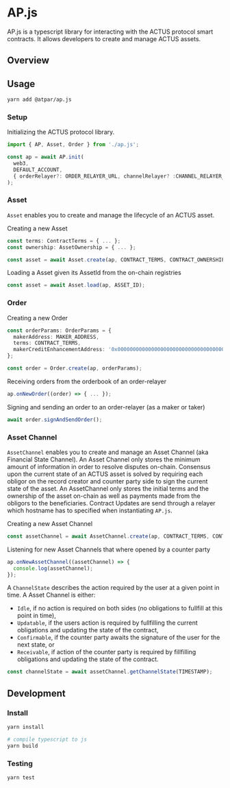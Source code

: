 # AP.js

AP.js is a typescript library for interacting with the ACTUS protocol smart contracts. 
It allows developers to create and manage ACTUS assets.

## Overview


## Usage

```sh
yarn add @atpar/ap.js 
```

### Setup
Initializing the ACTUS protocol library.
```ts
import { AP, Asset, Order } from './ap.js';

const ap = await AP.init(
  web3, 
  DEFAULT_ACCOUNT, 
  { orderRelayer?: ORDER_RELAYER_URL, channelRelayer? :CHANNEL_RELAYER_URL }
);
```

### Asset
`Asset` enables you to create and manage the lifecycle of an ACTUS asset.

Creating a new Asset
```ts
const terms: ContractTerms = { ... };
const ownership: AssetOwnership = { ... };

const asset = await Asset.create(ap, CONTRACT_TERMS, CONTRACT_OWNERSHIP);
```
Loading a Asset given its AssetId from the on-chain registries
```ts
const asset = await Asset.load(ap, ASSET_ID);
```


### Order

Creating a new Order
```ts
const orderParams: OrderParams = {
  makerAddress: MAKER_ADDRESS,
  terms: CONTRACT_TERMS,
  makerCreditEnhancementAddress: '0x0000000000000000000000000000000000000000'
};

const order = Order.create(ap, orderParams);
```
Receiving orders from the orderbook of an order-relayer
```ts
ap.onNewOrder((order) => { ... });    
```
Signing and sending an order to an order-relayer (as a maker or taker)
```ts
await order.signAndSendOrder();
```

### Asset Channel
`AssetChannel` enables you to create and manage an Asset Channel (aka Financial State Channel). 
An Asset Channel only stores the minimum amount of information in order to resolve disputes on-chain. 
Consensus upon the current state of an ACTUS asset is solved by requiring each obligor on the record creator and 
counter party side to sign the current state of the asset. An AssetChannel only stores the initial terms and 
the ownership of the asset on-chain as well as payments made from the obligors to the beneficiaries.
Contract Updates are send through a relayer which hostname has to specified when instantiating `AP.js`. 

Creating a new Asset Channel
```js
const assetChannel = await AssetChannel.create(ap, CONTRACT_TERMS, CONTRACT_OWNERSHIP);
```
Listening for new Asset Channels that where opened by a counter party
```js
ap.onNewAssetChannel((assetChannel) => {
  console.log(assetChannel);
});
```
A `ChannelState` describes the action required by the user at a given point in time. A Asset Channel is either:
- `Idle`, if no action is required on both sides (no obligations to fullfill at this point in time),
- `Updatable`, if the users action is required by fullfilling the current obligations and updating the state of the contract,
- `Confirmable`, if the counter party awaits the signature of the user for the next state, or 
- `Receivable`, if action of the counter party is required by fillfilling obligations and updating the state of the contract.
```js
const channelState = await assetChannel.getChannelState(TIMESTAMP);
```

## Development

### Install
```sh
yarn install

# compile typescript to js
yarn build
```

### Testing
```sh
yarn test
```
